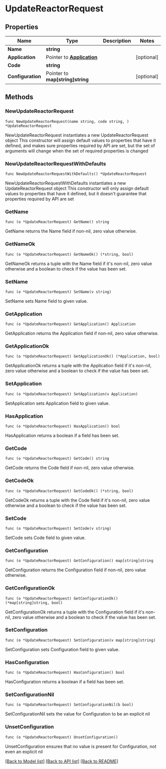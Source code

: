 # UpdateReactorRequest

## Properties

Name | Type | Description | Notes
------------ | ------------- | ------------- | -------------
**Name** | **string** |  | 
**Application** | Pointer to [**Application**](Application.md) |  | [optional] 
**Code** | **string** |  | 
**Configuration** | Pointer to **map[string]string** |  | [optional] 

## Methods

### NewUpdateReactorRequest

`func NewUpdateReactorRequest(name string, code string, ) *UpdateReactorRequest`

NewUpdateReactorRequest instantiates a new UpdateReactorRequest object
This constructor will assign default values to properties that have it defined,
and makes sure properties required by API are set, but the set of arguments
will change when the set of required properties is changed

### NewUpdateReactorRequestWithDefaults

`func NewUpdateReactorRequestWithDefaults() *UpdateReactorRequest`

NewUpdateReactorRequestWithDefaults instantiates a new UpdateReactorRequest object
This constructor will only assign default values to properties that have it defined,
but it doesn't guarantee that properties required by API are set

### GetName

`func (o *UpdateReactorRequest) GetName() string`

GetName returns the Name field if non-nil, zero value otherwise.

### GetNameOk

`func (o *UpdateReactorRequest) GetNameOk() (*string, bool)`

GetNameOk returns a tuple with the Name field if it's non-nil, zero value otherwise
and a boolean to check if the value has been set.

### SetName

`func (o *UpdateReactorRequest) SetName(v string)`

SetName sets Name field to given value.


### GetApplication

`func (o *UpdateReactorRequest) GetApplication() Application`

GetApplication returns the Application field if non-nil, zero value otherwise.

### GetApplicationOk

`func (o *UpdateReactorRequest) GetApplicationOk() (*Application, bool)`

GetApplicationOk returns a tuple with the Application field if it's non-nil, zero value otherwise
and a boolean to check if the value has been set.

### SetApplication

`func (o *UpdateReactorRequest) SetApplication(v Application)`

SetApplication sets Application field to given value.

### HasApplication

`func (o *UpdateReactorRequest) HasApplication() bool`

HasApplication returns a boolean if a field has been set.

### GetCode

`func (o *UpdateReactorRequest) GetCode() string`

GetCode returns the Code field if non-nil, zero value otherwise.

### GetCodeOk

`func (o *UpdateReactorRequest) GetCodeOk() (*string, bool)`

GetCodeOk returns a tuple with the Code field if it's non-nil, zero value otherwise
and a boolean to check if the value has been set.

### SetCode

`func (o *UpdateReactorRequest) SetCode(v string)`

SetCode sets Code field to given value.


### GetConfiguration

`func (o *UpdateReactorRequest) GetConfiguration() map[string]string`

GetConfiguration returns the Configuration field if non-nil, zero value otherwise.

### GetConfigurationOk

`func (o *UpdateReactorRequest) GetConfigurationOk() (*map[string]string, bool)`

GetConfigurationOk returns a tuple with the Configuration field if it's non-nil, zero value otherwise
and a boolean to check if the value has been set.

### SetConfiguration

`func (o *UpdateReactorRequest) SetConfiguration(v map[string]string)`

SetConfiguration sets Configuration field to given value.

### HasConfiguration

`func (o *UpdateReactorRequest) HasConfiguration() bool`

HasConfiguration returns a boolean if a field has been set.

### SetConfigurationNil

`func (o *UpdateReactorRequest) SetConfigurationNil(b bool)`

 SetConfigurationNil sets the value for Configuration to be an explicit nil

### UnsetConfiguration
`func (o *UpdateReactorRequest) UnsetConfiguration()`

UnsetConfiguration ensures that no value is present for Configuration, not even an explicit nil

[[Back to Model list]](../README.md#documentation-for-models) [[Back to API list]](../README.md#documentation-for-api-endpoints) [[Back to README]](../README.md)


